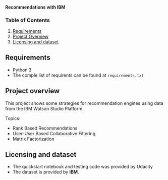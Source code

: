 #### Recommendations with IBM

### Table of Contents

1. [Requirements](#requirements)
2. [Project Overview](#overview)
3. [Licensing and dataset](#licensing-data)

## Requirements <a name="requirements"></a>

- Python 3
- The comple list of requirents can be found at `requirements.txt`

## Project overview<a name="overview"></a>

This project shows some strategies for recommendation engines using data from the IBM Watson Studio Platform.

Topics:

- Rank Based Recommendations
- User-User Based Collaborative Filtering
- Matrix Factorization

## Licensing and dataset<a name="licensing-data"></a>

- The quickstart notebook and testing code was provided by Udacity
- The dataset is provided by **IBM**.
